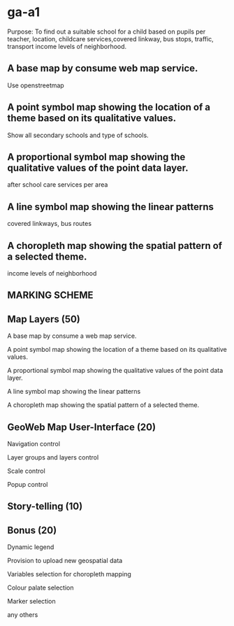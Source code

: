 # ga-a1
Purpose: To find out a suitable school for a child based on pupils per teacher, location, childcare services,covered linkway, bus stops, traffic, transport income levels of neighborhood.



## A base map by consume web map service.
Use openstreetmap

## A point symbol map showing the location of a theme based on its qualitative values.
Show all secondary schools and type of schools.

## A proportional symbol map showing the qualitative values of the point data layer.
after school care services per area

## A line symbol map showing the linear patterns
covered linkways, bus routes

## A choropleth map showing the spatial pattern of a selected theme.
income levels of neighborhood

## MARKING SCHEME

## Map Layers (50)

A base map by consume a web map service.

A point symbol map showing the location of a theme based on its qualitative values.

A proportional symbol map showing the qualitative values of the point data layer.

A line symbol map showing the linear patterns

A choropleth map showing the spatial pattern of a selected theme.

## GeoWeb Map User-Interface (20)

Navigation control

Layer groups and layers control

Scale control

Popup control

## Story-telling (10)

## Bonus (20)

Dynamic legend

Provision to upload new geospatial data

Variables selection for choropleth mapping

Colour palate selection

Marker selection

any others
